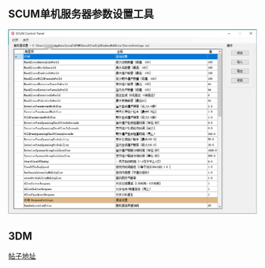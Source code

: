 ##  SCUM单机服务器参数设置工具
![输入图片描述](README_md_files/20201026110106_20201026115552.png?v=1&type=image&token=V1:kUvtFUS4Ca9Wcqq7fXhQYmZXZ6XLysVmX3t78GmpKb4)
## 3DM  
[帖子地址](https://bbs.3dmgame.com/thread-6093813-1-1.html)
